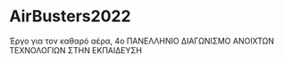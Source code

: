 # AirBusters2022
Έργο για τον καθαρό αέρα, 4ο ΠΑΝΕΛΛΗΝΙΟ ΔΙΑΓΩΝΙΣΜΟ ΑΝΟΙΧΤΩΝ ΤΕΧΝΟΛΟΓΙΩΝ ΣΤΗΝ ΕΚΠΑΙΔΕΥΣΗ
